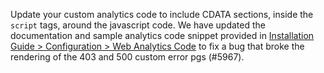 Update your custom analytics code to include CDATA sections, inside the `script` tags, around the javascript code. We have updated the documentation and sample analytics code snippet provided in [Installation Guide > Configuration > Web Analytics Code](http://guides.dataverse.org/en/latest/installation/config.html#web-analytics-code) to fix a bug that broke the rendering of the 403 and 500 custom error pgs (#5967).